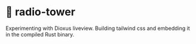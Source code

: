 # 🗼 radio-tower

Experimenting with Dioxus liveview. Building tailwind css and embedding it in the compiled Rust binary.
